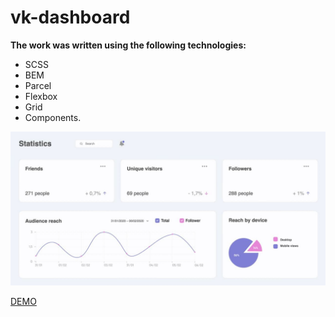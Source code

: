 # vk-dashboard
__The work was written using the following technologies:__ 
* SCSS
* BEM
* Parcel
* Flexbox
* Grid
* Components.

<img src='preview.png'>

[DEMO](https://natashapahorukova.github.io/vk-dashboard-/)
